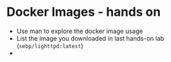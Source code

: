 # Docker Images - hands on

* Use man to explore the docker image usage
* List the image you downloaded in last hands-on lab (`sebp/lighttpd:latest`)
* 
<!--stackedit_data:
eyJoaXN0b3J5IjpbMTg2OTMwMzM5NCwtMTI4ODM4NzY2MSwtMT
Y3OTY3OTI4MV19
-->
